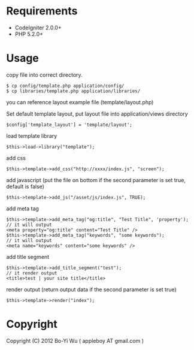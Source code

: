 Requirements
=======================

* CodeIgniter 2.0.0+
* PHP 5.2.0+

Usage
=======================

copy file into correct directory.

    $ cp config/template.php application/config/
    $ cp libraries/template.php application/libraries/

you can reference layout example file (template/layout.php)

Set default template layout, put layout file into application/views directory

    $config['template_layout'] = 'template/layout';

load template library

    $this->load->library("template");

add css

    $this->template->add_css("http://xxxx/index.js", "screen");

add javascript (put the file on bottom if the second parameter is set true, default is false)

    $this->template->add_js("/asset/js/index.js", TRUE);

add meta tag

    $this->template->add_meta_tag("og:title", "Test Title", 'property');
    // it will output
    <meta property="og:title" content="Test Title" />
    $this->template->add_meta_tag("keywords", "some keywords");
    // it will output
    <meta name="keywords" content="some keywords" />

add title segment

    $this->template->add_title_segment("test");
    // it render output
    <title>test | your site title</title>

render output (return output data if the second parameter is set true)

    $this->template->render("index");


Copyright
=======================

Copyright (C) 2012 Bo-Yi Wu ( appleboy AT gmail.com )

